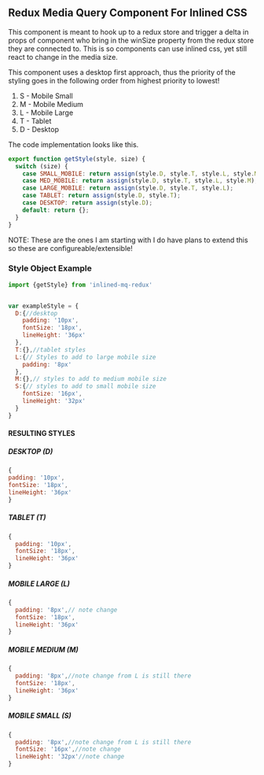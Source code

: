 ## Redux Media Query Component For Inlined CSS

This component is meant to hook up to a redux store and trigger a delta in props
of component who bring in the winSize property from the redux store they are connected to.
This is so components can use inlined css, yet still react to change in the media size.

This component uses a desktop first approach, thus the priority of the styling goes in the following order from highest priority to lowest!

1. S - Mobile Small
2. M - Mobile Medium
3. L - Mobile Large
4. T - Tablet
5. D - Desktop

The code implementation looks like this.
```javascript
export function getStyle(style, size) {
  switch (size) {
    case SMALL_MOBILE: return assign(style.D, style.T, style.L, style.M, style.S);
    case MED_MOBILE: return assign(style.D, style.T, style.L, style.M);
    case LARGE_MOBILE: return assign(style.D, style.T, style.L);
    case TABLET: return assign(style.D, style.T);
    case DESKTOP: return assign(style.D);
    default: return {};
  }
}
```
NOTE: These are the ones I am starting with I do have plans to extend this so these are configureable/extensible!

### Style Object Example

```javascript
import {getStyle} from 'inlined-mq-redux'


var exampleStyle = {
  D:{//desktop
    padding: '10px',
    fontSize: '18px',
    lineHeight: '36px'
  },
  T:{},//tablet styles
  L:{// Styles to add to large mobile size
    padding: '8px'
  },
  M:{},// styles to add to medium mobile size
  S:{// styles to add to small mobile size
    fontSize: '16px',
    lineHeight: '32px'
  }
}

```
#### RESULTING STYLES
##### DESKTOP (D)
  ```javascript
{
  padding: '10px',
  fontSize: '18px',
  lineHeight: '36px'
}
  ```
##### TABLET (T)
```javascript
{
  padding: '10px',
  fontSize: '18px',
  lineHeight: '36px'
}
```
##### MOBILE LARGE (L)
```javascript
{
  padding: '8px',// note change
  fontSize: '18px',
  lineHeight: '36px'
}
```
##### MOBILE MEDIUM (M)
```javascript
{
  padding: '8px',//note change from L is still there
  fontSize: '18px',
  lineHeight: '36px'
}
```
##### MOBILE SMALL (S)
```javascript
{
  padding: '8px',//note change from L is still there
  fontSize: '16px',//note change
  lineHeight: '32px'//note change
}
```
